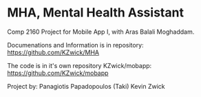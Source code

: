 # MHA, Mental Health Assistant

Comp 2160 Project for Mobile App I, with Aras Balali Moghaddam.

Documenations and Information is in repository:
https://github.com/KZwick/MHA

The code is in it's own repository KZwick/mobapp:
https://github.com/KZwick/mobapp

Project by:
Panagiotis Papadopoulos (Taki)
Kevin Zwick
